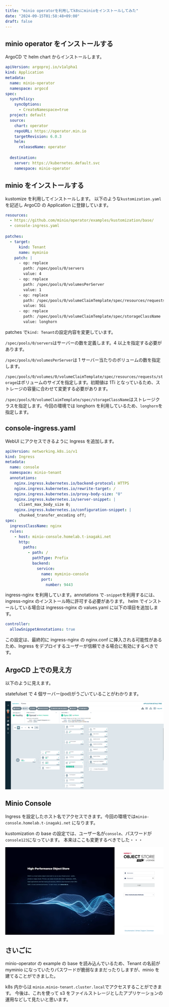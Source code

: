 ```yaml
---
title: "minio operatorを利用してk8sにminioをインストールしてみた"
date: "2024-09-15T01:58:48+09:00"
draft: false
---
```


## minio operator をインストールする

ArgoCD で helm chart からインストールします。

```yaml
apiVersion: argoproj.io/v1alpha1
kind: Application
metadata:
  name: minio-operator
  namespace: argocd
spec:
  syncPolicy:
    syncOptions:
      - CreateNamespace=true
  project: default
  source:
    chart: operator
    repoURL: https://operator.min.io
    targetRevision: 6.0.3
    helm:
      releaseName: operator

  destination:
    server: https://kubernetes.default.svc
    namespace: minio-operator
```

## minio をインストールする

kustomize を利用してインストールします。
以下のような`kustomization.yaml`を記述し ArgoCD の Application に登録しています。

```yaml
resources:
  - https://github.com/minio/operator/examples/kustomization/base/
  - console-ingress.yaml

patches:
  - target:
      kind: Tenant
      name: myminio
    patch: |
      - op: replace
        path: /spec/pools/0/servers
        value: 4
      - op: replace
        path: /spec/pools/0/volumesPerServer
        value: 1
      - op: replace
        path: /spec/pools/0/volumeClaimTemplate/spec/resources/requests/storage
        value: 5Gi
      - op: replace
        path: /spec/pools/0/volumeClaimTemplate/spec/storageClassName
        value: longhorn
```

patches で`kind: Tenant`の設定内容を変更しています。

`/spec/pools/0/servers`はサーバーの数を定義します。4 以上を指定する必要があります。

`/spec/pools/0/volumesPerServer`は 1 サーバー当たりのボリュームの数を指定します。

`/spec/pools/0/volumes/0/volumeClaimTemplate/spec/resources/requests/storage`はボリュームのサイズを指定します。初期値は 1Ti となっているため、ストレージの容量に合わせて変更する必要があります。

`/spec/pools/0/volumeClaimTemplate/spec/storageClassName`はストレージクラスを指定します。今回の環境では longhorn を利用しているため、`longhorn`を指定します。

## console-ingress.yaml

WebUI にアクセスできるように Ingress を追加します。

```yaml
apiVersion: networking.k8s.io/v1
kind: Ingress
metadata:
  name: console
  namespace: minio-tenant
  annotations:
    nginx.ingress.kubernetes.io/backend-protocol: HTTPS
    nginx.ingress.kubernetes.io/rewrite-target: /
    nginx.ingress.kubernetes.io/proxy-body-size: "0"
    nginx.ingress.kubernetes.io/server-snippet: |
      client_max_body_size 0;
    nginx.ingress.kubernetes.io/configuration-snippet: |
      chunked_transfer_encoding off;
spec:
  ingressClassName: nginx
  rules:
    - host: minio-console.homelab.t-inagaki.net
      http:
        paths:
          - path: /
            pathType: Prefix
            backend:
              service:
                name: myminio-console
                port:
                  number: 9443
```

ingress-nginx を利用しています。annotations で`-snippet`を利用するには、ingress-nginx のインストール時に許可する必要があります。
helm でインストールしている場合は ingresss-nginx の values.yaml に以下の項目を追加します。

```yaml
controller:
  allowSnippetAnnotations: true
```

この設定は、最終的に ingress-nginx の nginx.conf に挿入される可能性があるため、Ingress をデプロイするユーザーが信頼できる場合に有効にするべきです。

## ArgoCD 上での見え方

以下のように見えます。

statefulset で 4 個サーバー(pod)がうごいていることがわかります。

![](./images/argocd-minio.png)

## Minio Console

Ingress を設定したホスト名でアクセスできます。今回の環境では`minio-console.homelab.t-inagaki.net` になります。

kustomization の base の設定では、ユーザー名が`console`、パスワードが`console123`になっています。
本来はここも変更するべきでした・・・

![](./images/minio-console.png)

## さいごに

minio-operator の example の base を読み込んでいるため、Tenant の名前が myminio になっていたりパスワードが脆弱なままだったりしますが、minio を建てることができました。

k8s 内からは `minio.minio-tenant.cluster.local`でアクセスすることができます。
今後は、これを使って s3 をファイルストレージとしたアプリケーションの運用などして見たいと思います。
